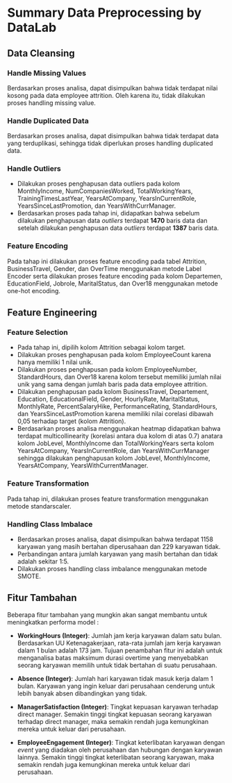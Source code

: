 # Summary Data Preprocessing by DataLab

## Data Cleansing
### Handle Missing Values
Berdasarkan proses analisa, dapat disimpulkan bahwa tidak terdapat nilai kosong pada data employee attrition. Oleh karena itu, tidak dilakukan proses handling missing value.

### Handle Duplicated Data
Berdasarkan proses analisa, dapat disimpulkan bahwa tidak terdapat data yang terduplikasi, sehingga tidak diperlukan proses handling duplicated data.

### Handle Outliers
- Dilakukan proses penghapusan data outliers pada kolom MonthlyIncome, NumCompaniesWorked, TotalWorkingYears, TrainingTimesLastYear, YearsAtCompany, YearsInCurrentRole, YearsSinceLastPromotion, dan YearsWithCurrManager.
- Berdasarkan proses pada tahap ini, didapatkan bahwa sebelum dilakukan penghapusan data *outliers* terdapat **1470** baris data dan setelah dilakukan penghapusan data *outliers* terdapat **1387** baris data.

### Feature Encoding
Pada tahap ini dilakukan proses feature encoding pada tabel Attrition, BusinessTravel, Gender, dan OverTime menggunakan metode Label Encoder serta dilakukan proses feature encoding pada kolom Departemen, EducationField, Jobrole, MaritalStatus, dan Over18 menggunakan metode one-hot encoding.

## Feature Engineering
### Feature Selection
- Pada tahap ini, dipilih kolom Attrition sebagai kolom target.
- Dilakukan proses penghapusan pada kolom EmployeeCount karena hanya memiliki 1 nilai unik.
- Dilakukan proses penghapusan pada kolom EmployeeNumber, StandardHours, dan Over18 karena kolom tersebut memiliki jumlah nilai unik yang sama dengan jumlah baris pada data employee attrition.
- Dilakukan penghapusan pada kolom BusinessTravel, Departement, Education, EducationalField, Gender, HourlyRate, MaritalStatus, MonthlyRate, PercentSalaryHike, PerformanceRating, StandardHours, dan YearsSinceLastPromotion karena memiliki nilai corelasi dibawah 0,05 terhadap target (kolom Attrition).   
- Berdasarkan proses analisa menggunakan heatmap didapatkan bahwa terdapat multicollinearity (korelasi antara dua kolom di atas 0.7) anatara kolom JobLevel, MonthlyIncome dan TotalWorkingYears serta kolom YearsAtCompany, YearsInCurrentRole, dan YearsWithCurrManager sehingga dilakukan penghapusan kolom JobLevel, MonthlyIncome, YearsAtCompany, YearsWithCurrentManager.

### Feature Transformation
Pada tahap ini, dilakukan proses feature transformation menggunakan metode standarscaler.

### Handling Class Imbalace
- Berdasarkan proses analisa, dapat disimpulkan bahwa terdapat 1158 karyawan yang masih bertahan diperusahaan dan 229 karyawan tidak.
- Perbandingan antara jumlah karyawan yang masih bertahan dan tidak adalah sekitar 1:5.
- Dilakukan proses handling class imbalance menggunakan metode SMOTE.

## Fitur Tambahan
Beberapa fitur tambahan yang mungkin akan sangat membantu untuk meningkatkan performa model :
- **WorkingHours (Integer)**: Jumlah jam kerja karyawan dalam satu bulan.
    Berdasarkan UU Ketenagakerjaan, rata-rata jumlah jam kerja karyawan dalam 1 bulan adalah 173 jam.
    Tujuan penambahan fitur ini adalah untuk menganalisa batas maksimum durasi overtime yang menyebabkan seorang karyawan memilih untuk tidak bertahan di suatu perusahaan.

- **Absence (Integer)**: Jumlah hari karyawan tidak masuk kerja dalam 1 bulan.
    Karyawan yang ingin keluar dari perusahaan cenderung untuk lebih banyak absen dibandingkan yang tidak.

- **ManagerSatisfaction (Integer)**: Tingkat kepuasan karyawan terhadap direct manager.
    Semakin tinggi tingkat kepuasan seorang karyawan terhadap direct manager, maka semakin rendah juga kemungkinan mereka untuk keluar dari perusahaan.

- **EmployeeEngagement (Integer)**: Tingkat keterlibatan karyawan dengan *event* yang diadakan oleh perusahaan dan hubungan dengan karyawan lainnya.
    Semakin tinggi tingkat keterlibatan seorang karyawan, maka semakin rendah juga kemungkinan mereka untuk keluar dari perusahaan.




    